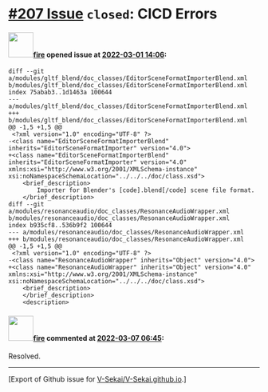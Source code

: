 # [\#207 Issue](https://github.com/V-Sekai/V-Sekai.github.io/issues/207) `closed`: CICD Errors

#### <img src="https://avatars.githubusercontent.com/u/32321?u=c2e06a3d2b49a467aa907e54aa259516440267cc&v=4" width="50">[fire](https://github.com/fire) opened issue at [2022-03-01 14:06](https://github.com/V-Sekai/V-Sekai.github.io/issues/207):


```
diff --git a/modules/gltf_blend/doc_classes/EditorSceneFormatImporterBlend.xml b/modules/gltf_blend/doc_classes/EditorSceneFormatImporterBlend.xml
index 75abab3..1d1463a 100644
--- a/modules/gltf_blend/doc_classes/EditorSceneFormatImporterBlend.xml
+++ b/modules/gltf_blend/doc_classes/EditorSceneFormatImporterBlend.xml
@@ -1,5 +1,5 @@
 <?xml version="1.0" encoding="UTF-8" ?>
-<class name="EditorSceneFormatImporterBlend" inherits="EditorSceneFormatImporter" version="4.0">
+<class name="EditorSceneFormatImporterBlend" inherits="EditorSceneFormatImporter" version="4.0" xmlns:xsi="http://www.w3.org/2001/XMLSchema-instance" xsi:noNamespaceSchemaLocation="../../../doc/class.xsd">
 	<brief_description>
 		Importer for Blender's [code].blend[/code] scene file format.
 	</brief_description>
diff --git a/modules/resonanceaudio/doc_classes/ResonanceAudioWrapper.xml b/modules/resonanceaudio/doc_classes/ResonanceAudioWrapper.xml
index b935cf8..536b9f2 100644
--- a/modules/resonanceaudio/doc_classes/ResonanceAudioWrapper.xml
+++ b/modules/resonanceaudio/doc_classes/ResonanceAudioWrapper.xml
@@ -1,5 +1,5 @@
 <?xml version="1.0" encoding="UTF-8" ?>
-<class name="ResonanceAudioWrapper" inherits="Object" version="4.0">
+<class name="ResonanceAudioWrapper" inherits="Object" version="4.0" xmlns:xsi="http://www.w3.org/2001/XMLSchema-instance" xsi:noNamespaceSchemaLocation="../../../doc/class.xsd">
 	<brief_description>
 	</brief_description>
 	<description>
```

#### <img src="https://avatars.githubusercontent.com/u/32321?u=c2e06a3d2b49a467aa907e54aa259516440267cc&v=4" width="50">[fire](https://github.com/fire) commented at [2022-03-07 06:45](https://github.com/V-Sekai/V-Sekai.github.io/issues/207#issuecomment-1060245313):

Resolved.


-------------------------------------------------------------------------------



[Export of Github issue for [V-Sekai/V-Sekai.github.io](https://github.com/V-Sekai/V-Sekai.github.io).]
